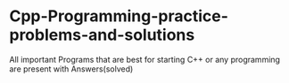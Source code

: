 # Cpp-Programming-practice-problems-and-solutions
All important Programs that are best for starting C++ or any programming are present with Answers(solved)
